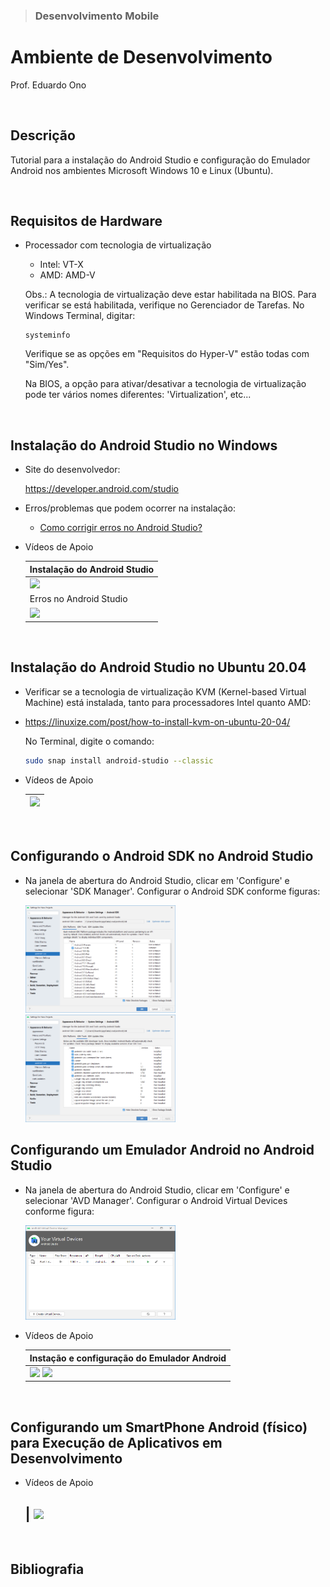 > ### Desenvolvimento Mobile

# Ambiente de Desenvolvimento

Prof. Eduardo Ono

<br>

## Descrição

Tutorial para a instalação do Android Studio e configuração do Emulador Android nos ambientes Microsoft Windows 10 e Linux (Ubuntu).

<br>

## Requisitos de Hardware

* Processador com tecnologia de virtualização

  * Intel: VT-X
  * AMD: AMD-V

  Obs.: A tecnologia de virtualização deve estar habilitada na BIOS. Para verificar se está habilitada, verifique no Gerenciador de Tarefas. No Windows Terminal, digitar:

  ```
  systeminfo
  ```

  Verifique se as opções em "Requisitos do Hyper-V" estão todas com "Sim/Yes".

  Na BIOS, a opção para ativar/desativar a tecnologia de virtualização pode ter vários nomes diferentes: 'Virtualization', etc...

<br>

## Instalação do Android Studio no Windows

* Site do desenvolvedor:

  https://developer.android.com/studio

* Erros/problemas que podem ocorrer na instalação:

  * [Como corrigir erros no Android Studio?](https://areatechbrasil.com.br/como-corrigir-erros-no-android-studio/)

* Vídeos de Apoio

  | Instalação do Android Studio |
  | --- |
  | [![](https://img.youtube.com/vi/_Uqf5_kN6Rw/default.jpg)](https://www.youtube.com/watch?v=_Uqf5_kN6Rw "[Área Tech Brasil] Android Studio 4.0 - Como Instalar Corretamente \|\| 14:32, YouTube, Abr/2020")
  | Erros no Android Studio
  | [![](https://img.youtube.com/vi/ECIz_FnwuoI/default.jpg)](https://www.youtube.com/watch?v=ECIz_FnwuoI "[Área Tech Brasil] Como Corrigir Erros no Android Studio? \|\| 1:08:30, YouTube, Out/2020")

<br>

## Instalação do Android Studio no Ubuntu 20.04

* Verificar se a tecnologia de virtualização KVM (Kernel-based Virtual Machine) está instalada, tanto para processadores Intel quanto AMD:

* https://linuxize.com/post/how-to-install-kvm-on-ubuntu-20-04/

  No Terminal, digite o comando:

  ```bash
  sudo snap install android-studio --classic
  ```

* Vídeos de Apoio

  | [![](https://img.youtube.com/vi/x3nVHXv3oyw/default.jpg)](https://www.youtube.com/watch?v=x3nVHXv3oyw "[ProgrammingKnowledge] How to Install Android Studio on Ubuntu 20.04 LTS \|\| 13:02, YouTube, Fev/2021")
  | ---

<br>

## Configurando o Android SDK no Android Studio

* Na janela de abertura do Android Studio, clicar em 'Configure' e selecionar 'SDK Manager'. Configurar o Android SDK conforme figuras:

  <img src="./figuras/android-sdk-01.png" alt="" width="240px">
  <img src="./figuras/android-sdk-02.png" alt="" width="240px">

## Configurando um Emulador Android no Android Studio

* Na janela de abertura do Android Studio, clicar em 'Configure' e selecionar 'AVD Manager'. Configurar o Android Virtual Devices conforme figura:

  <img src="./figuras/avd-manager.png" alt="" width="240px">

* Vídeos de Apoio

  | Instação e configuração do Emulador Android |
  | --- |
  | [![](https://img.youtube.com/vi/YAkH6DcmbOY/default.jpg)](https://www.youtube.com/watch?v=YAkH6DcmbOY "[Tiago Aguiar] Emulador Android Como Instalar \|\| 7:34, YouTube, Mar/2020")  [![](https://img.youtube.com/vi/TXRBT8kXPW0/default.jpg)](https://www.youtube.com/watch?v=TXRBT8kXPW0 "[Área Tech Brasil] ANDROID STUDIO 4.1 - COMO CRIAR UM EMULADOR (2021) \|\| 14:50, YouTube, Mar/2021")

<br>

## Configurando um SmartPhone Android (físico) para Execução de Aplicativos em Desenvolvimento

* Vídeos de Apoio

  | [![](https://img.youtube.com/vi/gErGLc4LDFQ/default.jpg)](https://www.youtube.com/watch?v=gErGLc4LDFQ "[Área Tech Brasil] Como Executar seus Aplicativos no Celular Android (O Guia definitivo) \|\| 5:08, YouTube, Mar/2021")
  ---

<br>

## Bibliografia

<br>
